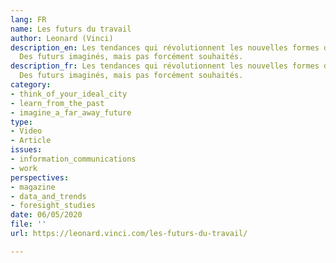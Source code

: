 ```yaml
---
lang: FR
name: Les futurs du travail
author: Leonard (Vinci)
description_en: Les tendances qui révolutionnent les nouvelles formes de travail.
  Des futurs imaginés, mais pas forcément souhaités.
description_fr: Les tendances qui révolutionnent les nouvelles formes de travail.
  Des futurs imaginés, mais pas forcément souhaités.
category:
- think_of_your_ideal_city
- learn_from_the_past
- imagine_a_far_away_future
type:
- Video
- Article
issues:
- information_communications
- work
perspectives:
- magazine
- data_and_trends
- foresight_studies
date: 06/05/2020
file: ''
url: https://leonard.vinci.com/les-futurs-du-travail/

---
```

